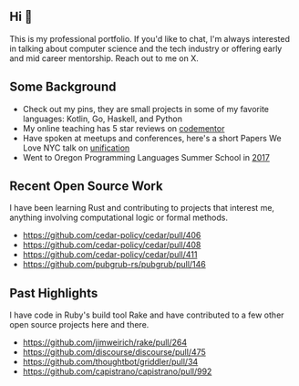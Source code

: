 ## Hi 👋

This is my professional portfolio. If you'd like to chat, I'm always interested in talking about computer science and the tech industry or offering early and mid career mentorship. Reach out to me on X.

## Some Background

* Check out my pins, they are small projects in some of my favorite languages: Kotlin, Go, Haskell, and Python
* My online teaching has 5 star reviews on [codementor](https://www.codementor.io/@svanderbleek)
* Have spoken at meetups and conferences, here's a short Papers We Love NYC talk on [unification](https://paperswelove.org/2018/video/sandy-vanderbleek-a-widespread-error-in-unification-algorithms/)
* Went to Oregon Programming Languages Summer School in [2017](https://www.cs.uoregon.edu/research/summerschool/summer17/participants.php)

## Recent Open Source Work

I have been learning Rust and contributing to projects that interest me, anything involving computational logic or formal methods.

* https://github.com/cedar-policy/cedar/pull/406
* https://github.com/cedar-policy/cedar/pull/408
* https://github.com/cedar-policy/cedar/pull/411
* https://github.com/pubgrub-rs/pubgrub/pull/146

## Past Highlights

I have code in Ruby's build tool Rake and have contributed to a few other open source projects here and there.

* https://github.com/jimweirich/rake/pull/264
* https://github.com/discourse/discourse/pull/475
* https://github.com/thoughtbot/griddler/pull/34
* https://github.com/capistrano/capistrano/pull/992
